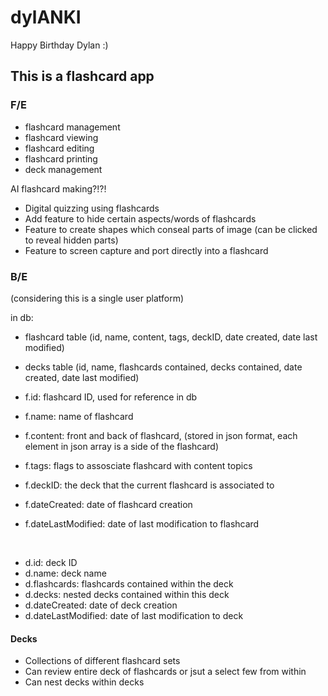 # dylANKI
Happy Birthday Dylan :)

## This is a flashcard app

### F/E
- flashcard management
- flashcard viewing
- flashcard editing
- flashcard printing
- deck management

AI flashcard making?!?!

- Digital quizzing using flashcards
- Add feature to hide certain aspects/words of flashcards
- Feature to create shapes which conseal parts of image (can be clicked to reveal hidden parts)
- Feature to screen capture and port directly into a flashcard

### B/E 
(considering this is a single user platform)

in db:
- flashcard table (id, name, content, tags, deckID, date created, date last modified)
- decks table (id, name, flashcards contained, decks contained, date created, date last modified)

- f.id: flashcard ID, used for reference in db
- f.name: name of flashcard
- f.content: front and back of flashcard, (stored in json format, each element in json array is a side of the flashcard) 
- f.tags: flags to assosciate flashcard with content topics
- f.deckID: the deck that the current flashcard is associated to
- f.dateCreated: date of flashcard creation
- f.dateLastModified: date of last modification to flashcard

<br>

- d.id: deck ID
- d.name: deck name
- d.flashcards: flashcards contained within the deck
- d.decks: nested decks contained within this deck
- d.dateCreated: date of deck creation
- d.dateLastModified: date of last modification to deck

#### Decks
- Collections of different flashcard sets
- Can review entire deck of flashcards or jsut a select few from within
- Can nest decks within decks
